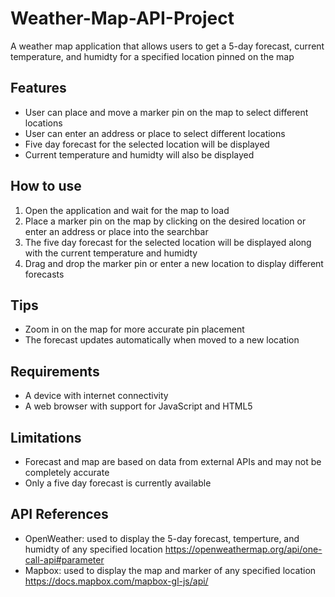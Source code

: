 # Weather-Map-API-Project
A weather map application that allows users to get a 5-day forecast, current temperature, and humidty for a specified location pinned on the map

## Features
- User can place and move a marker pin on the map to select different locations
- User can enter an address or place to select different locations
- Five day forecast for the selected location will be displayed
- Current temperature and humidty will also be displayed

## How to use
1. Open the application and wait for the map to load
2. Place a marker pin on the map by clicking on the desired location or enter an address or place into the searchbar
3. The five day forecast for the selected location will be displayed along with the current temperature and humidty
4. Drag and drop the marker pin or enter a new location to display different forecasts

## Tips
- Zoom in on the map for more accurate pin placement
- The forecast updates automatically when moved to a new location

## Requirements
- A device with internet connectivity
- A web browser with support for JavaScript and HTML5

## Limitations
- Forecast and map are based on data from external APIs and may not be completely accurate
- Only a five day forecast is currently available

## API References
- OpenWeather: used to display the 5-day forecast, temperture, and humidty of any specified location
https://openweathermap.org/api/one-call-api#parameter
- Mapbox: used to display the map and marker of any specified location
https://docs.mapbox.com/mapbox-gl-js/api/

